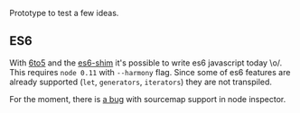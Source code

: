 Prototype to test a few ideas.

## ES6
With [6to5](https://github.com/sebmck/6to5) and the [es6-shim](https://github.com/paulmillr/es6-shim) it's
possible to write es6 javascript today \o/.
This requires `node 0.11` with `--harmony` flag. Since some of es6 features
are already supported (`let`, `generators`, `iterators`) they are not
transpiled.

For the moment, there is [a bug](https://github.com/node-inspector/node-inspector/issues/401)
with sourcemap support in node inspector.
